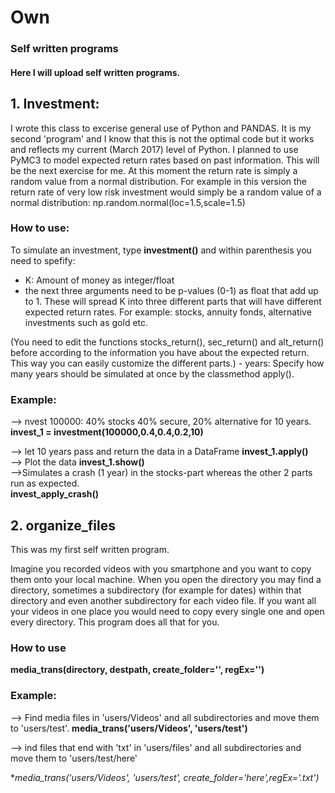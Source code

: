 # Own
### Self written programs


#### Here I will upload self written programs.

## 1. Investment:
I wrote this class to excerise general use of Python and PANDAS. It is my second 'program' and I know that this is not the optimal code but it works and reflects my current (March 2017) level of Python. I planned to use PyMC3 to model expected return rates based on past information. This will be the next exercise for me. At this moment the return rate is simply a random value from a normal distribution. For example in this version the return rate of very low risk investment would simply be a random value of a normal distribution: np.random.normal(loc=1.5,scale=1.5)


### How to use:

To simulate an investment, type **investment()** and within parenthesis you need to spefify:
 - K: Amount of money as integer/float
 - the next three arguments need to be p-values (0-1) as float that add up to 1. These will spread K into three different parts that will have different expected return rates. For example: stocks, annuity fonds, alternative investments such as gold etc. 

<div>
 (You need to edit the functions  stocks_return(), sec_return() and alt_return() before according to the information you have about the expected return. This way you can easily customize the different parts.)
 - years: Specify how many years should be simulated at once by the classmethod apply().
</div>

### Example:
 --> nvest 100000: 40% stocks 40% secure, 20% alternative for 10 years.
**invest_1 = investment(100000,0.4,0.4,0.2,10)** 

 --> let 10 years pass and return the data in a DataFrame
**invest_1.apply()**		
 --> Plot the data
**invest_1.show()**  
 -->Simulates a crash (1 year) in the stocks-part whereas the other 2 parts run as expected.		
**invest_apply_crash()** 	




## 2. organize_files
This was my first self written program. 

Imagine you recorded videos with you smartphone and you want to copy them onto your local machine. When you open the directory you may find a directory, sometimes a subdirectory (for example for dates) within that directory and even another subdirectory for each video file. If you want all your videos in one place you would need to copy every single one and open every directory. This program does all that for you.

### How to use

**media_trans(directory, destpath, create_folder='', regEx='')**

### Example:
 --> Find media files in 'users/Videos' and all subdirectories and move them to 'users/test'.
**media_trans('users/Videos', 'users/test')**

 --> ind files that end with 'txt' in 'users/files' and all subdirectories and move them to 'users/test/here'

**media_trans('users/Videos', 'users/test', create_folder='here',regEx='.*txt')**










